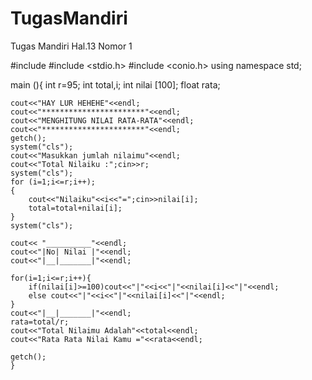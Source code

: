 # TugasMandiri
Tugas Mandiri Hal.13 Nomor  1

#include <iostream>
#include <stdio.h>
#include <conio.h>
using namespace std;

main (){
	int r=95;
	int total,i;
	int nilai [100];
	float rata;
	
	cout<<"HAY LUR HEHEHE"<<endl;
	cout<<"***********************"<<endl;
	cout<<"MENGHITUNG NILAI RATA-RATA"<<endl;
	cout<<"***********************"<<endl;
	getch();
	system("cls");
	cout<<"Masukkan jumlah nilaimu"<<endl;
	cout<<"Total Nilaiku :";cin>>r;
	system("cls");
	for (i=1;i<=r;i++);
	{
		cout<<"Nilaiku"<<i<<"=";cin>>nilai[i];
		total=total+nilai[i];
	}
	system("cls");
	
	cout<< "__________"<<endl;
	cout<<"|No| Nilai |"<<endl;
	cout<<"|__|_______|"<<endl;
	
	for(i=1;i<=r;i++){
		if(nilai[i]>=100)cout<<"|"<<i<<"|"<<nilai[i]<<"|"<<endl;
		else cout<<"|"<<i<<"|"<<nilai[i]<<"|"<<endl;
	}
	cout<<"|__|_______|"<<endl;
	rata=total/r;
	cout<<"Total Nilaimu Adalah"<<total<<endl;
	cout<<"Rata Rata Nilai Kamu ="<<rata<<endl;
	
	getch();
	}
